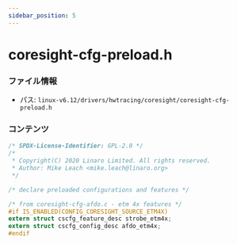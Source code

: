```yaml
---
sidebar_position: 5
---
```

# coresight-cfg-preload.h

### ファイル情報

- パス: `linux-v6.12/drivers/hwtracing/coresight/coresight-cfg-preload.h`

### コンテンツ

```h
/* SPDX-License-Identifier: GPL-2.0 */
/*
 * Copyright(C) 2020 Linaro Limited. All rights reserved.
 * Author: Mike Leach <mike.leach@linaro.org>
 */

/* declare preloaded configurations and features */

/* from coresight-cfg-afdo.c - etm 4x features */
#if IS_ENABLED(CONFIG_CORESIGHT_SOURCE_ETM4X)
extern struct cscfg_feature_desc strobe_etm4x;
extern struct cscfg_config_desc afdo_etm4x;
#endif

```
